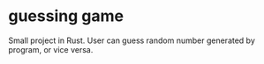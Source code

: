 # guessing game
Small project in Rust. User can guess random number generated by program, or vice versa.
